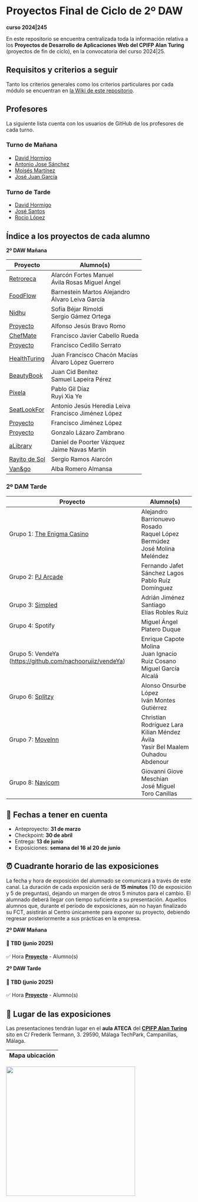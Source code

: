 # Proyectos Final de Ciclo de 2º DAW
**curso 2024|245**

En este repositorio se encuentra centralizada toda la información relativa a los **Proyectos de Desarrollo de Aplicaciones Web del CPIFP Alan Turing** (proyectos de fin de ciclo), en la convocatoria del curso 2024|25.

## Requisitos y criterios a seguir

Tanto los criterios generales como los criterios particulares por cada módulo se encuentran en [la Wiki de este repositorio](https://github.com/CPIFPAlanTuring/2daw-tfc-2425/wiki).

## Profesores 

La siguiente lista cuenta con los usuarios de GitHub de los profesores de cada turno.

### Turno de Mañana

* [David Hormigo](https://github.com/DavidHormigoRamirez)
* [Antonio Jose Sánchez](https://github.com/antoniojosesanchez)
* [Moisés Martínez](https://github.com/MoiCPIFP)
* [José Juan García](https://github.com/jgarmay674)
  
### Turno de Tarde

* [David Hormigo](https://github.com/DavidHormigoRamirez)
* [José Santos]()
* [Rocio López](https://github.com/rlopdav392)

## Índice a los proyectos de cada alumno

**2º DAW Mañana**

|Proyecto | Alumno(s)|
|-----------------------------------------------------------------------------------| ------------------------------|
| [Retroreca](https://github.com/CompiTrabajo2DAW/RETROTECA)                         | Alarcón Fortes Manuel<br>Ávila Rosas Miguel Ángel |
| [FoodFlow](https://github.com/Hisui02/FoodFlow)                                                                      |Barnestein Martos Alejandro <br/> Álvaro Leiva García |
| [Nidhu](https://github.com/Sunderfal/Nidhu)                                       |Sofía Béjar Rimoldi <br>Sergio Gámez Ortega |
| [Proyecto]()                                                                      |Alfonso Jesús Bravo Romo |
| [ChefMate](https://github.com/FranciscoCabelloRueda/ChefMate)                                                                      |Francisco Javier Cabello Rueda |
| [Proyecto]()                                                                      |Francisco Cedillo Serrato |
| [HealthTuring](https://github.com/HealthTuring/HealthTuring)                      |Juan Francisco Chacón Macías <br>Álvaro López Guerrero |
| [BeautyBook](https://github.com/juancid08/beautyBook)                             |Juan Cid Benítez <br> Samuel Lapeira Pérez |
| [Pixela](https://github.com/envyx10/Pixela.git)                                   |Pablo Gil Díaz <br>Ruyi Xia Ye |
| [SeatLookFor](https://github.com/toniipower/SeatLookFor)                          |Antonio Jesús Heredia Leiva <br> Francisco Jiménez López |
| [Proyecto]()                                                                      |Francisco Jiménez López |
| [Proyecto]()                                                                      |Gonzalo Lázaro Zambrano |
| [aLibrary](https://github.com/jaimenavasmartin/proyecto-final-ciclo)              |Daniel de Poorter Vázquez <br>Jaime Navas Martín|
| [Rayito de Sol](https://github.com/Kazuma275/Rayito-de-Sol)                       |Sergio Ramos Alarcón |
| [Van&go](https://github.com/albaromero6/VanGo-TFG)                                |Alba Romero Almansa |


### 2º DAM Tarde

|Proyecto | Alumno(s)|
| -----------------------------------------------------------------------------------| ------------------------------|
| Grupo 1: [The Enigma Casino](https://github.com/The-Enigma-Casino/The-Enigma-Casino) | Alejandro Barrionuevo Rosado<br/> Raquel López Bermúdez <br/> José Molina Meléndez |
| Grupo 2: [PJ Arcade](https://github.com/Fernandosanchez1609/PJ-Arcade)  | Fernando Jafet Sánchez Lagos <br/> Pablo Ruíz Domínguez |
| Grupo 3: [Simpled](https://github.com/AdrianJS2009/Simpled) |  Adrián Jiménez Santiago<br/> Elías Robles Ruiz |
| Grupo 4: Spotify  | Miguel Ángel Platero Duque |
| Grupo 5: VendeYa (https://github.com/nachooruiiz/vendeYa)  | Enrique Capote Molina<br/>Juan Ignacio Ruiz Cosano<br/>Miguel García Alcalá |
| Grupo 6: [Splitzy](https://github.com/AlonsoOL/Splitzy) |  Alonso Onsurbe López<br/>Iván Montes Gutiérrez |
| Grupo 7: [MoveInn](https://github.com/Chriistiiaann/MoveInn)  | Christian Rodríguez Lara<br/>Kilian Méndez Ávila<br/>Yasir Bel Maalem Ouhadou Abdenour  |
| Grupo 8: [Navicom](https://github.com/TheRealGGIOVI/Navicom.git)  | Giovanni Giove Meschian<br/>José Miguel Toro Canillas |


## 📝 Fechas a tener en cuenta
* Anteproyecto: **31 de marzo**
* Checkpoint:  **30 de abril**
* Entrega: **13 de junio**
* Exposiciones: **semana del 16 al 20 de junio** 

## ⏰ Cuadrante horario de las exposiciones

La fecha y hora de exposición del alumnado se comunicará a través de este canal. La duración de cada exposición será de **15 minutos** (10 de exposición y 5 de preguntas), dejando un margen de otros 5 minutos para el cambio. El alumnado deberá llegar con tiempo suficiente a su presentación. Aquellos alumnos que, durante el período de exposiciones, aún no hayan finalizado su FCT, asistirán al Centro únicamente para exponer su proyecto, debiendo regresar posteriormente a sus prácticas en la empresa.

**2º DAW Mañana**
#### :calendar: TBD (junio 2025)

:white_check_mark:  Hora **[Proyecto]()** - Alumno(s)<br/>



**2º DAW Tarde**
#### :calendar: TBD (junio 2025)

:white_check_mark:  Hora **[Proyecto]()** - Alumno(s)<br/>


## :school: Lugar de las exposiciones

Las presentaciones tendrán lugar en el **aula ATECA** del [**CPIFP Alan Turing**](https://maps.app.goo.gl/JThz6bDRVpknfbNh7) sito en C/ Frederik Termann, 3. 29590, Málaga TechPark, Campanillas, Málaga.

Mapa ubicación             | 
:-------------------------:|
<a href="https://maps.app.goo.gl/JThz6bDRVpknfbNh7" target="_blank"><img src="https://github.com/CPIFPAlanTuring/2daw-tfc-2324/blob/main/CPIFP_mapa_ubicación.png" width="350" /></a> 
